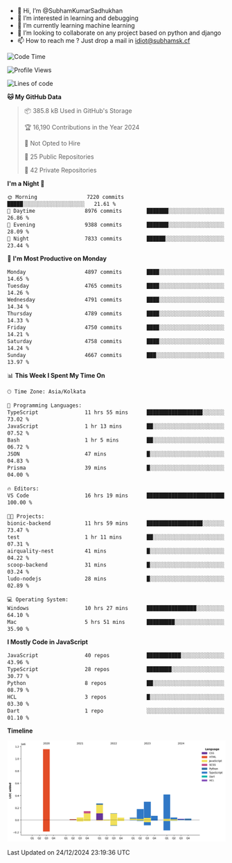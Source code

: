 - 👋 Hi, I’m @SubhamKumarSadhukhan
- 👀 I’m interested in learning and debugging
- 🌱 I’m currently learning machine learning
- 💞️ I’m looking to collaborate on any project based on python and django
- 📫 How to reach me ?
      Just drop a mail in idiot@subhamsk.cf

<!---
SubhamKumarSadhukhan/SubhamKumarSadhukhan is a ✨ special ✨ repository because its `README.md` (this file) appears on your GitHub profile.
You can click the Preview link to take a look at your changes.
--->


<!--START_SECTION:waka-->
![Code Time](http://img.shields.io/badge/Code%20Time-2%2C689%20hrs%2026%20mins-blue)

![Profile Views](http://img.shields.io/badge/Profile%20Views-0-blue)

![Lines of code](https://img.shields.io/badge/From%20Hello%20World%20I%27ve%20Written-2.9%20million%20lines%20of%20code-blue)

**🐱 My GitHub Data** 

> 📦 385.8 kB Used in GitHub's Storage 
 > 
> 🏆 16,190 Contributions in the Year 2024
 > 
> 🚫 Not Opted to Hire
 > 
> 📜 25 Public Repositories 
 > 
> 🔑 42 Private Repositories 
 > 
**I'm a Night 🦉** 

```text
🌞 Morning                7220 commits        █████░░░░░░░░░░░░░░░░░░░░   21.61 % 
🌆 Daytime                8976 commits        ███████░░░░░░░░░░░░░░░░░░   26.86 % 
🌃 Evening                9388 commits        ███████░░░░░░░░░░░░░░░░░░   28.09 % 
🌙 Night                  7833 commits        ██████░░░░░░░░░░░░░░░░░░░   23.44 % 
```
📅 **I'm Most Productive on Monday** 

```text
Monday                   4897 commits        ████░░░░░░░░░░░░░░░░░░░░░   14.65 % 
Tuesday                  4765 commits        ████░░░░░░░░░░░░░░░░░░░░░   14.26 % 
Wednesday                4791 commits        ████░░░░░░░░░░░░░░░░░░░░░   14.34 % 
Thursday                 4789 commits        ████░░░░░░░░░░░░░░░░░░░░░   14.33 % 
Friday                   4750 commits        ████░░░░░░░░░░░░░░░░░░░░░   14.21 % 
Saturday                 4758 commits        ████░░░░░░░░░░░░░░░░░░░░░   14.24 % 
Sunday                   4667 commits        ███░░░░░░░░░░░░░░░░░░░░░░   13.97 % 
```


📊 **This Week I Spent My Time On** 

```text
🕑︎ Time Zone: Asia/Kolkata

💬 Programming Languages: 
TypeScript               11 hrs 55 mins      ██████████████████░░░░░░░   73.02 % 
JavaScript               1 hr 13 mins        ██░░░░░░░░░░░░░░░░░░░░░░░   07.52 % 
Bash                     1 hr 5 mins         ██░░░░░░░░░░░░░░░░░░░░░░░   06.72 % 
JSON                     47 mins             █░░░░░░░░░░░░░░░░░░░░░░░░   04.83 % 
Prisma                   39 mins             █░░░░░░░░░░░░░░░░░░░░░░░░   04.00 % 

🔥 Editors: 
VS Code                  16 hrs 19 mins      █████████████████████████   100.00 % 

🐱‍💻 Projects: 
bionic-backend           11 hrs 59 mins      ██████████████████░░░░░░░   73.47 % 
test                     1 hr 11 mins        ██░░░░░░░░░░░░░░░░░░░░░░░   07.31 % 
airquality-nest          41 mins             █░░░░░░░░░░░░░░░░░░░░░░░░   04.22 % 
scoop-backend            31 mins             █░░░░░░░░░░░░░░░░░░░░░░░░   03.24 % 
ludo-nodejs              28 mins             █░░░░░░░░░░░░░░░░░░░░░░░░   02.89 % 

💻 Operating System: 
Windows                  10 hrs 27 mins      ████████████████░░░░░░░░░   64.10 % 
Mac                      5 hrs 51 mins       █████████░░░░░░░░░░░░░░░░   35.90 % 
```

**I Mostly Code in JavaScript** 

```text
JavaScript               40 repos            ███████████░░░░░░░░░░░░░░   43.96 % 
TypeScript               28 repos            ████████░░░░░░░░░░░░░░░░░   30.77 % 
Python                   8 repos             ██░░░░░░░░░░░░░░░░░░░░░░░   08.79 % 
HCL                      3 repos             █░░░░░░░░░░░░░░░░░░░░░░░░   03.30 % 
Dart                     1 repo              ░░░░░░░░░░░░░░░░░░░░░░░░░   01.10 % 
```



**Timeline**

![Lines of Code chart](https://raw.githubusercontent.com/SubhamKumarSadhukhan/SubhamKumarSadhukhan/main/assets/bar_graph.png)


 Last Updated on 24/12/2024 23:19:36 UTC
<!--END_SECTION:waka-->
